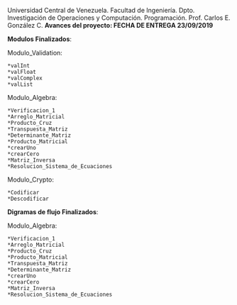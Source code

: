 Universidad Central de Venezuela.
Facultad de Ingeniería.
Dpto. Investigación de Operaciones y Computación.
Programación.
Prof. Carlos E. González C.
**Avances del proyecto: FECHA DE ENTREGA 23/09/2019**

**Modulos Finalizados**:

  Modulo_Validation:

    *valInt
    *valFloat
    *valComplex
    *valList
    
  Modulo_Algebra:
  
    *Verificacion_1
    *Arreglo_Matricial 
    *Producto_Cruz
    *Transpuesta_Matriz
    *Determinante_Matriz
    *Producto_Matricial
    *crearUno 
    *crearCero 
    *Matriz_Inversa
    *Resolucion_Sistema_de_Ecuaciones
    
  Modulo_Crypto:

    *Codificar 
    *Descodificar 

**Digramas de flujo Finalizados**:

  Modulo_Algebra:
  
    *Verificacion_1
    *Arreglo_Matricial
    *Producto_Cruz
    *Producto_Matricial
    *Transpuesta_Matriz
    *Determinante_Matriz
    *crearUno
    *crearCero
    *Matriz_Inversa
    *Resolucion_Sistema_de_Ecuaciones
